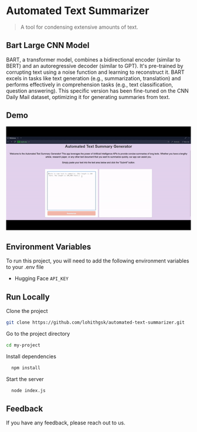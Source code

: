 # Automated Text Summarizer
> A tool for condensing extensive amounts of text.
## Bart Large CNN Model
BART, a transformer model, combines a bidirectional encoder (similar to BERT) and an autoregressive decoder (similar to GPT). It's pre-trained by corrupting text using a noise function and learning to reconstruct it. BART excels in tasks like text generation (e.g., summarization, translation) and performs effectively in comprehension tasks (e.g., text classification, question answering). This specific version has been fine-tuned on the CNN Daily Mail dataset, optimizing it for generating summaries from text.

## Demo

![Watch the video](https://github.com/lohithgsk/automated-text-summarizer/blob/main/public/images/demo.gif)

## Environment Variables

To run this project, you will need to add the following environment variables to your .env file

-  Hugging Face `API_KEY`


## Run Locally

Clone the project
```bash
git clone https://github.com/lohithgsk/automated-text-summarizer.git
 ```

Go to the project directory
```bash 
cd my-project
```

Install dependencies

```bash
  npm install
```

Start the server

```bash
  node index.js
```

## Feedback

If you have any feedback, please reach out to us.
